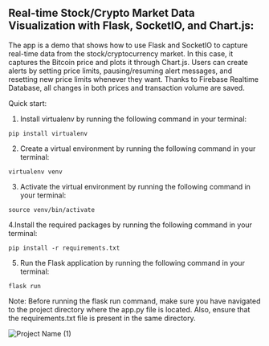 ## Real-time Stock/Crypto Market Data Visualization with Flask, SocketIO, and Chart.js:

The app is a demo that shows how to use Flask and SocketIO to capture real-time data from the stock/cryptocurrency market. In this case, it captures the Bitcoin price and plots it through Chart.js. Users can create alerts by setting price limits, pausing/resuming alert messages, and resetting new price limits whenever they want. Thanks to Firebase Realtime Database, all changes in both prices and transaction volume are saved.

Quick start: 

1. Install virtualenv by running the following command in your terminal:

```
pip install virtualenv

```
2. Create a virtual environment by running the following command in your terminal:

```
virtualenv venv 

```

3. Activate the virtual environment by running the following command in your terminal:

```
source venv/bin/activate 

```
4.Install the required packages by running the following command in your terminal:

```
pip install -r requirements.txt

```
5. Run the Flask application by running the following command in your terminal:

```
flask run

```
Note: Before running the flask run command, make sure you have navigated to the project directory where the app.py file is located. 
Also, ensure that the requirements.txt file is present in the same directory.

![Project Name (1)](https://user-images.githubusercontent.com/49494825/219082978-1360abfb-cb59-4131-8e94-fe1d28321d32.gif)
